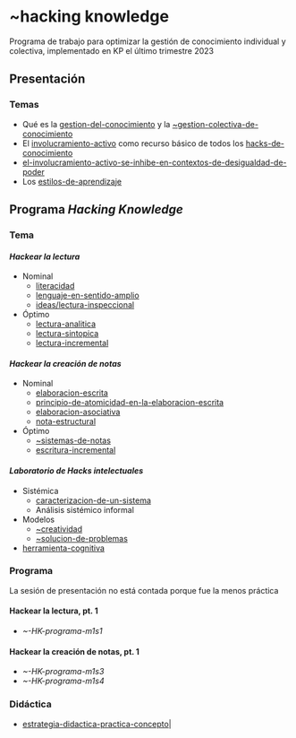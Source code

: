 # ~hacking knowledge

Programa de trabajo para optimizar la gestión de conocimiento individual y colectiva, implementado en KP el último trimestre 2023

## Presentación

### Temas

* Qué es la [gestion-del-conocimiento](gestion-del-conocimiento.md) y la [~gestion-colectiva-de-conocimiento](~gestion-colectiva-de-conocimiento.md)
* El [involucramiento-activo](involucramiento-activo.md) como recurso básico de todos los [hacks-de-conocimiento](hacks-de-conocimiento.md)
* [el-involucramiento-activo-se-inhibe-en-contextos-de-desigualdad-de-poder](el-involucramiento-activo-se-inhibe-en-contextos-de-desigualdad-de-poder.md)
* Los [estilos-de-aprendizaje](estilos-de-aprendizaje.md)

## Programa *Hacking Knowledge*

### Tema

#### *Hackear la lectura*

* Nominal
  * [literacidad](literacidad.md)
  * [lenguaje-en-sentido-amplio](lenguaje-en-sentido-amplio.md)
  * [ideas/lectura-inspeccional](lectura-inspeccional.md)
* Óptimo
  * [lectura-analitica](lectura-analitica.md)
  * [lectura-sintopica](lectura-sintopica.md)
  * [lectura-incremental](lectura-incremental.md)

#### *Hackear la creación de notas*

* Nominal
  * [elaboracion-escrita](elaboracion-escrita.md)
  * [principio-de-atomicidad-en-la-elaboracion-escrita](principio-de-atomicidad-en-la-elaboracion-escrita.md)
  * [elaboracion-asociativa](elaboracion-asociativa.md)
  * [nota-estructural](nota-estructural.md)
* Óptimo
  * [~sistemas-de-notas](~sistemas-de-notas.md)
  * [escritura-incremental](escritura-incremental.md)

#### *Laboratorio de Hacks intelectuales*

* Sistémica
  * [caracterizacion-de-un-sistema](caracterizacion-de-un-sistema.md)
  * Análisis sistémico informal
* Modelos
  * [~creatividad](~creatividad.md)
  * [~solucion-de-problemas](~solucion-de-problemas.md)
* [herramienta-cognitiva](herramienta-cognitiva.md)

### Programa

La sesión de presentación no está contada porque fue la menos práctica

#### Hackear la lectura, pt. 1

* *~-HK-programa-m1s1*

#### Hackear la creación de notas, pt. 1

* *~-HK-programa-m1s3*
* *~-HK-programa-m1s4*

### Didáctica

* [estrategia-didactica-practica-concepto](estrategia-didactica-practica-concepto.md)\|
